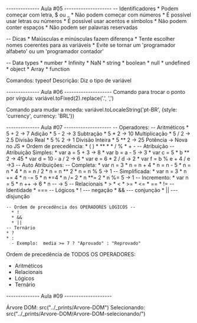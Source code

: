 -------------- Aula #05 --------------------
-- Identificadores
	* Podem começar com letra, $ ou _
	* Não podem começar com números
	* É possível usar letras ou números
	* É possível usar acentos e símbolos
	* Não podem conter espaços
	* Não podem ser palavras reservadas

-- Dicas
	* Maiúsculas e minúsculas fazem diferença
	* Tente escolher nomes coerentes para as variáveis
	* Evite se tornar um 'programador alfabeto'  ou um 'programador contador'

-- Data types
	* number
		* Infinity
		* NaN
	* string
	* boolean
	* null
	* undefined
	* object
		* Array
	* function

Comandos:
  typeof
Descrição: Diz o tipo de variável

-------------- Aula #06 --------------------
Comando para trocar o ponto por vírgula:
  variável.toFixed(2).replace('.', ',')

Comando para mudar a moeda:
  variável.toLocaleString('pt-BR', {style: 'currency', currency: 'BRL'})


-------------- Aula #07 --------------------
-- Operadores:
	-- Aritméticos
		* 5 + 2 -> 7         Adição
		* 5 - 2 -> 3         Subtração
		* 5 * 2 -> 10         Multiplicação
		* 5 / 2 ->   2.5      Divisão Real
		* 5 % 2 ->  1       Divisão Inteira
		* 5 ** 2 ->   25      Potência   -> Nova no JS
		* Ordem de precedência:
		*  ( )
		* **
		* *  /  %
		* +  -
  -- Atribuição
		-- Atribuição Simples:
			* var a = 5 + 3       -> 8
			* var b = a - 5       -> 3
			* var c = 5 * b ** 2       -> 45
			* var d = 10 - a / 2       -> 6
			* var e = 6 * 2 / d       -> 2
			* var f = b % e + 4 / e       ->3
		-- Auto Atribuições:
			-- Completa:
				* var n = 3
				* n  = n + 4
				* n = n - 5
				* n = n * 4
				* n = n / 2
				* n = n ** 2
				* n = n % 5         -> 1
			-- Simplificada:
				* var n = 3
				* n  += 4
				* n -= 5
				* n *=4
				* n /= 2
				* n **= 2
				* n %= 5         -> 1
			-- Incremento:
				* var n = 5
				* n ++      -> 6
				* n --      -> 5
	-- Relacionais
		* >
    * <
    * >=
    * <=
    * ==
    * !=
      -- Identidade
        * ===
  -- Lógicos
    * !     --- negação
    * &&     --- conjunção
    * ||     --- disjunção

    -- Ordem de precedência dos OPERADORES LÓGICOS --
      * !
      * &&
      * ||
	-- Ternário
    * ?
    * :
      - Exemplo:  media >= 7 ? "Aprovado" : "Reprovado"

Ordem de precedência de TODOS OS OPERADORES:
  * Aritméticos
  * Relacionais
  * Lógicos
  * Ternário

-------------- Aula #09 --------------------

Árvore DOM:
	src("../_prints/Arvore-DOM")
Selecionando:
	src("../_prints/Arvore-DOM/Arvore-DOM-selecionando/")
